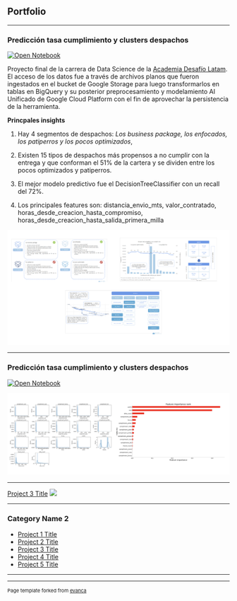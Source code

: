 ## Portfolio

---

### Predicción tasa cumplimiento y clusters despachos

[![Open Notebook](https://img.shields.io/badge/Jupyter-Open_Notebook-blue?logo=Jupyter)](capstone_desafiolatam.html)

Proyecto final de la carrera de Data Science de la [Academia Desafío Latam](https://desafiolatam.com/data-science/).
El acceso de los datos fue a través de archivos planos que fueron ingestados en el bucket de Google Storage para luego transformarlos en tablas en BigQuery y su posterior preprocesamiento y modelamiento AI Unificado de Google Cloud Platform con el fin de aprovechar la persistencia de la herramienta.

**Princpales insights**

1. Hay 4 segmentos de despachos: *Los business package, los enfocados, los patiperros y los pocos optimizados*,

2. Existen 15 tipos de despachos más propensos a no cumplir con la entrega y que conforman el 51% de la cartera y se dividen entre los pocos optimizados y patiperros.

3. El mejor modelo predictivo fue el DecisionTreeClassifier con un recall del 72%.

4. Los principales features son: distancia_envio_mts, valor_contratado, horas_desde_creacion_hasta_compromiso, horas_desde_creacion_hasta_salida_primera_milla


<img src="principales hallazgos.png?raw=true"/> 



---

### Predicción tasa cumplimiento y clusters despachos


[![Open Notebook](https://img.shields.io/badge/Jupyter-Open_Notebook-blue?logo=Jupyter)](spark_aws.html)


<img src="Captura de Pantalla 2021-04-23 a la(s) 20.36.34.png?raw=true"/>

---
[Project 3 Title](http://example.com/)
<img src="images/dummy_thumbnail.jpg?raw=true"/>

---

### Category Name 2

- [Project 1 Title](http://example.com/)
- [Project 2 Title](http://example.com/)
- [Project 3 Title](http://example.com/)
- [Project 4 Title](http://example.com/)
- [Project 5 Title](http://example.com/)

---




---
<p style="font-size:11px">Page template forked from <a href="https://github.com/evanca/quick-portfolio">evanca</a></p>
<!-- Remove above link if you don't want to attibute -->

